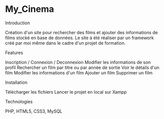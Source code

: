 # My_Cinema

Introduction

Création d'un site pour rechercher des films et ajouter des informations de films stocké en base de données. Le site à été réaliser par un framework créé par moi même dans le cadre d'un projet de formation.

Features

  Inscription / Connexion / Deconnexion
  Modifier les informations de son profil
  Rechercher un film par titre ou par année de sortie
  Voir le détails d'un film
  Modifier les informations d'un film
  Ajouter un film
  Supprimer un film


Installation

Télécharger les fichiers
Lancer le projet en local sur Xampp

Technologies

PHP, HTML5, CSS3, MySQL
